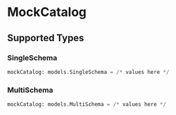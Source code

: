 # MockCatalog


## Supported Types

### SingleSchema

```python
mockCatalog: models.SingleSchema = /* values here */
```

### MultiSchema

```python
mockCatalog: models.MultiSchema = /* values here */
```

